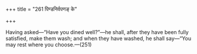+++
title = "261 पिण्डनिर्वपणङ् के"

+++

Having asked—“Have you dined well?”—he shall, after they have been fully satisfied, make them wash; and when they have washed, he shall say—“You may rest where you choose.—(251)